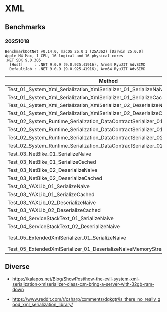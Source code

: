 # XML

## Benchmarks

### 20251018

```
BenchmarkDotNet v0.14.0, macOS 26.0.1 (25A362) [Darwin 25.0.0]
Apple M4 Max, 1 CPU, 16 logical and 16 physical cores
.NET SDK 9.0.305
  [Host]     : .NET 9.0.9 (9.0.925.41916), Arm64 RyuJIT AdvSIMD
  DefaultJob : .NET 9.0.9 (9.0.925.41916), Arm64 RyuJIT AdvSIMD
```

| Method                                                                           | Mean               | Median             | Rank | Gen0     | Gen1     | Gen2    | Allocated |
|--------------------------------------------------------------------------------- |-------------------:|-------------------:|-----:|---------:|---------:|--------:|----------:|
| Test_01_System_Xml_Serialization_XmlSerializer_01_SerializeNaive                 |      1,913.6238 ns |      1,910.9572 ns |    9 |   2.0599 |   0.0534 |       - |   17265 B |
| Test_01_System_Xml_Serialization_XmlSerializer_01_SerializeCached                |        784.9351 ns |        784.1559 ns |    7 |   1.8377 |   0.0439 |       - |   15400 B |
| Test_01_System_Xml_Serialization_XmlSerializer_02_DeserializeNaive               |      2,307.9399 ns |      2,308.7096 ns |   10 |   1.6556 |   0.0534 |       - |   13905 B |
| Test_01_System_Xml_Serialization_XmlSerializer_02_DeserializeCached              |      1,171.2990 ns |      1,172.1911 ns |    8 |   1.4400 |   0.0515 |       - |   12040 B |
| Test_02_System_Runtime_Serialization_DataContractSerializer_01_SerializeNaive    |        676.4602 ns |        676.6530 ns |    4 |   1.8177 |   0.0315 |       - |   15224 B |
| Test_02_System_Runtime_Serialization_DataContractSerializer_01_SerializeCached   |        743.1255 ns |        743.2777 ns |    6 |   1.8272 |        - |       - |   15304 B |
| Test_02_System_Runtime_Serialization_DataContractSerializer_02_DeserializeNaive  |        804.9033 ns |        805.6322 ns |    7 |   1.3657 |   0.0439 |       - |   11424 B |
| Test_02_System_Runtime_Serialization_DataContractSerializer_02_DeserializeCached |        710.3648 ns |        709.6480 ns |    5 |   1.3075 |   0.0458 |       - |   10936 B |
| Test_03_NetBike_01_SerializeNaive                                                |     59,563.8915 ns |     59,621.4142 ns |   11 |   2.8076 |   1.3428 |       - |   24454 B |
| Test_03_NetBike_01_SerializeCached                                               |        654.8410 ns |        654.7134 ns |    3 |   1.7643 |   0.0429 |       - |   14784 B |
| Test_03_NetBike_02_DeserializeNaive                                              |     94,365.0978 ns |     94,349.8179 ns |   12 |   2.5635 |   1.2207 |  0.1221 |   22181 B |
| Test_03_NetBike_02_DeserializeCached                                             |        702.7234 ns |        702.6545 ns |    5 |   1.3084 |   0.0467 |       - |   10944 B |
| Test_03_YAXLib_01_SerializeNaive                                                 |          0.0000 ns |          0.0000 ns |    1 |        - |        - |       - |         - |
| Test_03_YAXLib_01_SerializeCached                                                |          0.0203 ns |          0.0000 ns |    1 |        - |        - |       - |         - |
| Test_03_YAXLib_02_DeserializeNaive                                               |          0.0006 ns |          0.0000 ns |    1 |        - |        - |       - |         - |
| Test_03_YAXLib_02_DeserializeCached                                              |          0.0020 ns |          0.0000 ns |    1 |        - |        - |       - |         - |
| Test_04_ServiceStackText_01_SerializeNaive                                       |        576.9531 ns |        577.1855 ns |    2 |   1.0328 |   0.0191 |       - |    8648 B |
| Test_04_ServiceStackText_02_DeserializeNaive                                     |                 NA |                 NA |    ? |       NA |       NA |      NA |        NA |
| Test_05_ExtendedXmlSerializer_01_SerializeNaive                                  | 11,245,246.3979 ns | 11,244,225.2656 ns |   13 | 578.1250 | 281.2500 | 78.1250 | 4943538 B |
| Test_05_ExtendedXmlSerializer_01_DeserializeNaiveMemoryStream                    |                 NA |                 NA |    ? |       NA |       NA |      NA |        NA |


## Diverse

*   https://kalapos.net/Blog/ShowPost/how-the-evil-system-xml-serialization-xmlserializer-class-can-bring-a-server-with-32gb-ram-down

*   https://www.reddit.com/r/csharp/comments/dqkgtr/is_there_no_really_good_xml_serialization_library/